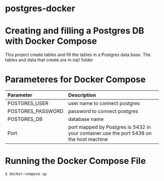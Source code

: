 # postgres-docker

# Creating and filling a Postgres DB with Docker Compose
This project create tables and fill the tables in a Postgres data base. The tables and data that create are in sql/ folder

# Parameteres for Docker Compose
| Parameter          | Description|
| :---               |:----  | 
| POSTGRES_USER      |user name to connect postgres|
| POSTGRES_PASSWORD  |password to connect postgres|        
| POSTGRES_DB        |database name|
| Port               |port mapped by Postgres is 5432 in your container.use the port 5438 on the host machine| 

# Running the Docker Compose File
```
$ docker-compose up
```
